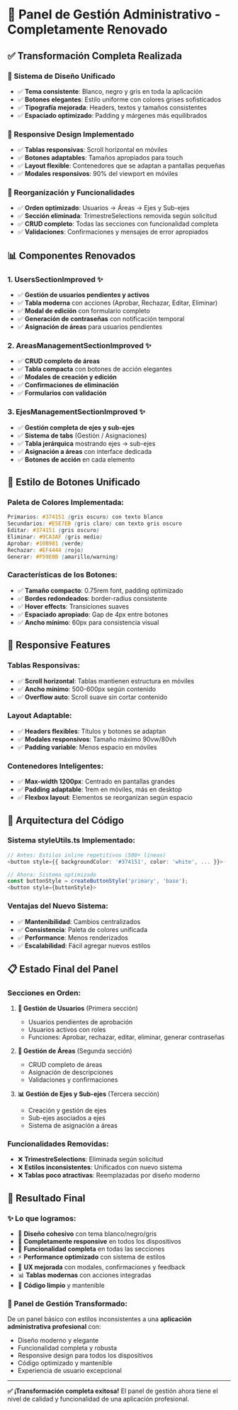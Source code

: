 # 🎯 Panel de Gestión Administrativo - Completamente Renovado

## ✅ **Transformación Completa Realizada**

### **🎨 Sistema de Diseño Unificado**

- ✅ **Tema consistente**: Blanco, negro y gris en toda la aplicación
- ✅ **Botones elegantes**: Estilo uniforme con colores grises sofisticados
- ✅ **Tipografía mejorada**: Headers, textos y tamaños consistentes
- ✅ **Espaciado optimizado**: Padding y márgenes más equilibrados

### **📱 Responsive Design Implementado**

- ✅ **Tablas responsivas**: Scroll horizontal en móviles
- ✅ **Botones adaptables**: Tamaños apropiados para touch
- ✅ **Layout flexible**: Contenedores que se adaptan a pantallas pequeñas
- ✅ **Modales responsivos**: 90% del viewport en móviles

### **🔄 Reorganización y Funcionalidades**

- ✅ **Orden optimizado**: Usuarios → Áreas → Ejes y Sub-ejes
- ✅ **Sección eliminada**: TrimestreSelections removida según solicitud
- ✅ **CRUD completo**: Todas las secciones con funcionalidad completa
- ✅ **Validaciones**: Confirmaciones y mensajes de error apropiados

## 📊 **Componentes Renovados**

### **1. UsersSectionImproved** ✨

- ✅ **Gestión de usuarios pendientes y activos**
- ✅ **Tabla moderna** con acciones (Aprobar, Rechazar, Editar, Eliminar)
- ✅ **Modal de edición** con formulario completo
- ✅ **Generación de contraseñas** con notificación temporal
- ✅ **Asignación de áreas** para usuarios pendientes

### **2. AreasManagementSectionImproved** ✨

- ✅ **CRUD completo de áreas**
- ✅ **Tabla compacta** con botones de acción elegantes
- ✅ **Modales de creación y edición**
- ✅ **Confirmaciones de eliminación**
- ✅ **Formularios con validación**

### **3. EjesManagementSectionImproved** ✨

- ✅ **Gestión completa de ejes y sub-ejes**
- ✅ **Sistema de tabs** (Gestión / Asignaciones)
- ✅ **Tabla jerárquica** mostrando ejes → sub-ejes
- ✅ **Asignación a áreas** con interface dedicada
- ✅ **Botones de acción** en cada elemento

## 🎯 **Estilo de Botones Unificado**

### **Paleta de Colores Implementada:**

```css
Primarios: #374151 (gris oscuro) con texto blanco
Secundarios: #E5E7EB (gris claro) con texto gris oscuro
Editar: #374151 (gris oscuro)
Eliminar: #9CA3AF (gris medio)
Aprobar: #10B981 (verde)
Rechazar: #EF4444 (rojo)
Generar: #F59E0B (amarillo/warning)
```

### **Características de los Botones:**

- ✅ **Tamaño compacto**: 0.75rem font, padding optimizado
- ✅ **Bordes redondeados**: border-radius consistente
- ✅ **Hover effects**: Transiciones suaves
- ✅ **Espaciado apropiado**: Gap de 4px entre botones
- ✅ **Ancho mínimo**: 60px para consistencia visual

## 📱 **Responsive Features**

### **Tablas Responsivas:**

- ✅ **Scroll horizontal**: Tablas mantienen estructura en móviles
- ✅ **Ancho mínimo**: 500-600px según contenido
- ✅ **Overflow auto**: Scroll suave sin cortar contenido

### **Layout Adaptable:**

- ✅ **Headers flexibles**: Títulos y botones se adaptan
- ✅ **Modales responsivos**: Tamaño máximo 90vw/80vh
- ✅ **Padding variable**: Menos espacio en móviles

### **Contenedores Inteligentes:**

- ✅ **Max-width 1200px**: Centrado en pantallas grandes
- ✅ **Padding adaptable**: 1rem en móviles, más en desktop
- ✅ **Flexbox layout**: Elementos se reorganizan según espacio

## 🚀 **Arquitectura del Código**

### **Sistema styleUtils.ts Implementado:**

```typescript
// Antes: Estilos inline repetitivos (500+ líneas)
<button style={{ backgroundColor: '#374151', color: 'white', ... }}>

// Ahora: Sistema optimizado
const buttonStyle = createButtonStyle('primary', 'base');
<button style={buttonStyle}>
```

### **Ventajas del Nuevo Sistema:**

- ✅ **Mantenibilidad**: Cambios centralizados
- ✅ **Consistencia**: Paleta de colores unificada
- ✅ **Performance**: Menos renderizados
- ✅ **Escalabilidad**: Fácil agregar nuevos estilos

## 📋 **Estado Final del Panel**

### **Secciones en Orden:**

1. **👥 Gestión de Usuarios** (Primera sección)

   - Usuarios pendientes de aprobación
   - Usuarios activos con roles
   - Funciones: Aprobar, rechazar, editar, eliminar, generar contraseñas

2. **🏢 Gestión de Áreas** (Segunda sección)

   - CRUD completo de áreas
   - Asignación de descripciones
   - Validaciones y confirmaciones

3. **📊 Gestión de Ejes y Sub-ejes** (Tercera sección)
   - Creación y gestión de ejes
   - Sub-ejes asociados a ejes
   - Sistema de asignación a áreas

### **Funcionalidades Removidas:**

- ❌ **TrimestreSelections**: Eliminada según solicitud
- ❌ **Estilos inconsistentes**: Unificados con nuevo sistema
- ❌ **Tablas poco atractivas**: Reemplazadas por diseño moderno

## 🎯 **Resultado Final**

### **✨ Lo que logramos:**

- 🎨 **Diseño cohesivo** con tema blanco/negro/gris
- 📱 **Completamente responsive** en todos los dispositivos
- 🔧 **Funcionalidad completa** en todas las secciones
- ⚡ **Performance optimizado** con sistema de estilos
- 🎯 **UX mejorada** con modales, confirmaciones y feedback
- 📊 **Tablas modernas** con acciones integradas
- 🎪 **Código limpio** y mantenible

### **🚀 Panel de Gestión Transformado:**

De un panel básico con estilos inconsistentes a una **aplicación administrativa profesional** con:

- Diseño moderno y elegante
- Funcionalidad completa y robusta
- Responsive design para todos los dispositivos
- Código optimizado y mantenible
- Experiencia de usuario excepcional

---

**✅ ¡Transformación completa exitosa!**
El panel de gestión ahora tiene el nivel de calidad y funcionalidad de una aplicación profesional.
